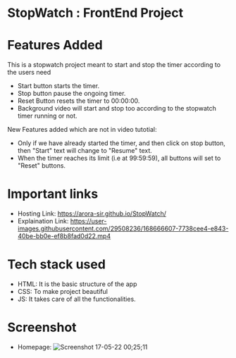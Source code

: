 # StopWatch : FrontEnd Project

# Features Added
This is a stopwatch project meant to start and stop the timer according to the users need
- Start button starts the timer.
- Stop button pause the ongoing timer.
- Reset Button resets the timer to 00:00:00.
- Background video will start and stop too according to the stopwatch timer running or not.

New Features added which are not in video tutotial:
- Only if we have already started the timer, and then click on stop button, then "Start" text will change to "Resume" text.
- When the timer reaches its limit (i.e at 99:59:59), all buttons will set to "Reset" buttons.

# Important links
- Hosting Link: https://arora-sir.github.io/StopWatch/
- Explaination Link: https://user-images.githubusercontent.com/29508236/168666607-7738cee4-e843-40be-bb0e-ef8b8fad0d22.mp4

# Tech stack used
- HTML: It is the basic structure of the app
- CSS: To make project beautiful
- JS: It takes care of all the functionalities.

# Screenshot
- Homepage: ![Screenshot 17-05-22 00;25;11](https://user-images.githubusercontent.com/29508236/168662656-71e71ee9-1d63-441f-a796-c93ced0745f6.jpg)

